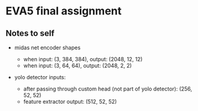# EVA5 final assignment

## Notes to self

- midas net encoder shapes
    - when input: (3, 384, 384), output: (2048, 12, 12)
    - when input: (3, 64, 64), output: (2048, 2, 2)

- yolo detector inputs: 
    - after passing through custom head (not part of yolo detector): (256, 52, 52)
    - feature extractor output: (512, 52, 52)
